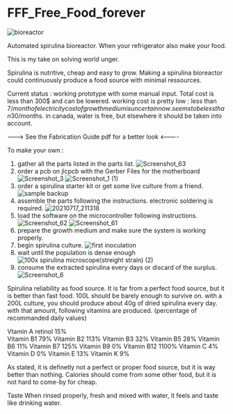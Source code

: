 # FFF_Free_Food_forever

![bioreactor](https://user-images.githubusercontent.com/31396919/148129030-5be6188f-14c4-422f-8329-d32ed36a050c.jpg)


Automated spirulina bioreactor. When your refrigerator also make your food.
 
This is my take on solving world unger. 

Spirulina is nutritive, cheap and easy to grow. Making a spirulina bioreactor could continuously produce a food source with minimal ressources. 

Current status : 
working prototype with some manual input. 
Total cost is less than 300$ and can be lowered.
working cost is pretty low : 
  less than 7$/month of electricity
  cost of growth medium is uncertain now. seems to be less than 30$/months.
  in canada, water is free, but elsewhere it should be taken into account.


---> See the Fabrication Guide pdf for a better look <----


To make your own : 
1. gather all the parts listed in the parts list.
![Screenshot_63](https://user-images.githubusercontent.com/31396919/129781252-9c30e99f-d930-4a84-b4f1-55a5ce4405ed.png)
2. order a pcb on jlcpcb with the Gerber Files for the motherboard
![Screenshot_3](https://user-images.githubusercontent.com/31396919/129780256-9e9fb157-11d3-4b96-a0c5-9255d6073f26.png)
![Screenshot_1 (1)](https://user-images.githubusercontent.com/31396919/129780308-4888d610-a2c1-4112-b813-7828769e503f.png)
3. order a spirulina starter kit or get some live culture from a friend. 
![sample backup](https://user-images.githubusercontent.com/31396919/129780426-0c963dd7-1a12-40ee-8fbf-f63e726519fa.jpg)
4. assemble the parts following the instructions. electronic soldering is required.
![20210717_211318](https://user-images.githubusercontent.com/31396919/129780567-821745ea-936d-4017-96c3-41c24faccfcb.jpg)
5. load the software on the microcontroller following instructions. 
![Screenshot_62](https://user-images.githubusercontent.com/31396919/129780848-ba963c03-d70c-4c6c-99d5-ee31e5e27f66.png)
![Screenshot_61](https://user-images.githubusercontent.com/31396919/129780824-8489ac27-8f55-4242-bdea-3e4b71f35eae.png)
6. prepare the growth medium and make sure the system is working properly.
7. begin spirulina culture.
![first inoculation](https://user-images.githubusercontent.com/31396919/129781104-c5b652c7-1b42-450f-9738-b74689266c46.jpg)
8. wait until the population is dense enough
![100x spirulina microscope(streight strain) (2)](https://user-images.githubusercontent.com/31396919/129780977-62bdf652-d2c9-4431-a54d-6d395bb91a7c.jpg)
9. consume the extracted spirulina every days or discard of the surplus.
![Screenshot_6](https://user-images.githubusercontent.com/31396919/129780104-77a857bd-0825-489c-9797-fe5b80b9681d.png)



Spirulina reliability as food source.
It is far from a perfect food source, but it is better than fast food. 100L should be barely enough to survive on. 
with a 200L culture, you should produce about 40g of dried spirulina every day. with that amount, following vitamins are produced. (percentage of recommanded daily values)

Vtamin A	retinol 	15%							
Vitamin B1	79%
Vitamin B2	113%
Vitamin B3 32%
Vitamin B5	28%
Vitamin B6	11%
Vitamin B7	125%
Vitamin B9	0%
Vitamin B12	1100%
Vitamin C	4%
Vitamin D 0%
Vitamin E 13%
Vitamin K	9%

As stated, it is definetly not a perfect or proper food source, but it is way better than nothing. Calories should come from some other food, but it is not hard to come-by for cheap. 

Taste 
When rinsed properly, fresh and mixed with water, it feels and taste like drinking water. 
